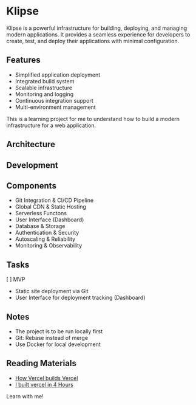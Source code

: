 # Klipse

Klipse is a powerful infrastructure for building, deploying, and managing modern applications. It provides a seamless experience for developers to create, test, and deploy their applications with minimal configuration.

## Features

- Simplified application deployment
- Integrated build system
- Scalable infrastructure
- Monitoring and logging
- Continuous integration support
- Multi-environment management

This is a learning project for me to understand how to build a modern infrastructure for a web application.


## Architecture



## Development


## Components
- Git Integration & CI/CD Pipeline
- Global CDN & Static Hosting
- Serverless Functons
- User Interface (Dashboard)
- Database & Storage
- Authentication & Security
- Autoscaling & Reliability
- Monitoring & Observability

## Tasks
[ ] MVP
- Static site deployment via Git
- User Interface for deployment tracking (Dashboard)


## Notes
- The project is to be run locally first
- Git: Rebase instead of merge
- Use Docker for local development


## Reading Materials
- [How Vercel builds Vercel](https://www.youtube.com/watch?v=-huwRrj_HA4)
- [I built vercel in 4 Hours](https://youtu.be/c8_tafixiAs?si=9EjAPJsbh-TDqlLH)

Learn with me!